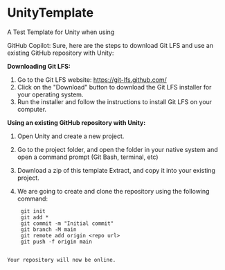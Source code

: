 # UnityTemplate
A Test Template for Unity when using 

GitHub Copilot: Sure, here are the steps to download Git LFS and use an existing GitHub repository with Unity:

**Downloading Git LFS:**

1. Go to the Git LFS website: https://git-lfs.github.com/
2. Click on the "Download" button to download the Git LFS installer for your operating system.
3. Run the installer and follow the instructions to install Git LFS on your computer.

**Using an existing GitHub repository with Unity:**

1. Open Unity and create a new project.
2. Go to the project folder, and open the folder in your native system and open a command prompt (Git Bash, terminal, etc)
3. Download a zip of this template Extract, and copy it into your existing project. 
4. We are going to create and clone the repository using the following command:

   ```
    git init
    git add *
    git commit -m "Initial commit"
    git branch -M main
    git remote add origin <repo url>
    git push -f origin main
  ```

Your repository will now be online.
